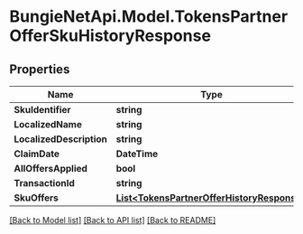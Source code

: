 # BungieNetApi.Model.TokensPartnerOfferSkuHistoryResponse
## Properties

Name | Type | Description | Notes
------------ | ------------- | ------------- | -------------
**SkuIdentifier** | **string** |  | [optional] 
**LocalizedName** | **string** |  | [optional] 
**LocalizedDescription** | **string** |  | [optional] 
**ClaimDate** | **DateTime** |  | [optional] 
**AllOffersApplied** | **bool** |  | [optional] 
**TransactionId** | **string** |  | [optional] 
**SkuOffers** | [**List&lt;TokensPartnerOfferHistoryResponse&gt;**](TokensPartnerOfferHistoryResponse.md) |  | [optional] 

[[Back to Model list]](../README.md#documentation-for-models) [[Back to API list]](../README.md#documentation-for-api-endpoints) [[Back to README]](../README.md)

